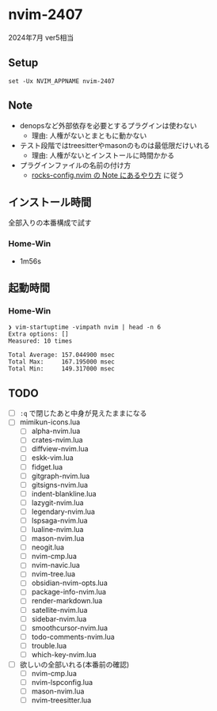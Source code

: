 # nvim-2407

2024年7月 ver5相当

## Setup

```fish
set -Ux NVIM_APPNAME nvim-2407
```

## Note

- denopsなど外部依存を必要とするプラグインは使わない
    - 理由: 人権がないとまともに動かない
- テスト段階ではtreesitterやmasonのものは最低限だけいれる
    - 理由: 人権がないとインストールに時間かかる
- プラグインファイルの名前の付け方
    - [rocks-config.nvim の Note にあるやり方](https://github.com/nvim-neorocks/rocks-config.nvim?tab=readme-ov-file#options) に従う

## インストール時間

全部入りの本番構成で試す

### Home-Win

- 1m56s

## 起動時間

### Home-Win

```shell
❯ vim-startuptime -vimpath nvim | head -n 6
Extra options: []
Measured: 10 times

Total Average: 157.044900 msec
Total Max:     167.195000 msec
Total Min:     149.317000 msec
```

## TODO

- [ ] `:q` で閉じたあと中身が見えたままになる
- [ ] mimikun-icons.lua
    - [ ] alpha-nvim.lua
    - [ ] crates-nvim.lua
    - [ ] diffview-nvim.lua
    - [ ] eskk-vim.lua
    - [ ] fidget.lua
    - [ ] gitgraph-nvim.lua
    - [ ] gitsigns-nvim.lua
    - [ ] indent-blankline.lua
    - [ ] lazygit-nvim.lua
    - [ ] legendary-nvim.lua
    - [ ] lspsaga-nvim.lua
    - [ ] lualine-nvim.lua
    - [ ] mason-nvim.lua
    - [ ] neogit.lua
    - [ ] nvim-cmp.lua
    - [ ] nvim-navic.lua
    - [ ] nvim-tree.lua
    - [ ] obsidian-nvim-opts.lua
    - [ ] package-info-nvim.lua
    - [ ] render-markdown.lua
    - [ ] satellite-nvim.lua
    - [ ] sidebar-nvim.lua
    - [ ] smoothcursor-nvim.lua
    - [ ] todo-comments-nvim.lua
    - [ ] trouble.lua
    - [ ] which-key-nvim.lua
- [ ] 欲しいの全部いれる(本番前の確認)
    - [ ] nvim-cmp.lua
    - [ ] nvim-lspconfig.lua
    - [ ] mason-nvim.lua
    - [ ] nvim-treesitter.lua
